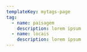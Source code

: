 ```yaml
---
templateKey: mytags-page
tag:
  - name: paisagem
    description: lorem ipsum
  - name: locais
    description: lorem ipsum
---
```

